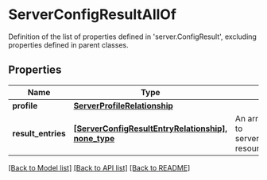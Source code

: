 # ServerConfigResultAllOf

Definition of the list of properties defined in 'server.ConfigResult', excluding properties defined in parent classes.
## Properties
Name | Type | Description | Notes
------------ | ------------- | ------------- | -------------
**profile** | [**ServerProfileRelationship**](ServerProfileRelationship.md) |  | [optional] 
**result_entries** | [**[ServerConfigResultEntryRelationship], none_type**](ServerConfigResultEntryRelationship.md) | An array of relationships to serverConfigResultEntry resources. | [optional] 

[[Back to Model list]](../README.md#documentation-for-models) [[Back to API list]](../README.md#documentation-for-api-endpoints) [[Back to README]](../README.md)


